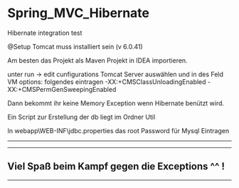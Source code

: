 Spring_MVC_Hibernate
====================

Hibernate integration test 

@Setup
Tomcat muss installiert sein (v 6.0.41)

Am besten das Projekt als Maven Projekt in IDEA importieren.

unter run -> edit cunfigurations Tomcat Server auswählen und in des Feld VM options: folgendes eintragen
-XX:+CMSClassUnloadingEnabled -XX:+CMSPermGenSweepingEnabled

Dann bekommt ihr keine Memory Exception wenn Hibernate benützt wird.

Ein Script zur Erstellung der db liegt im Ordner Util

In webapp\WEB-INF\jdbc.properties das root Password für Mysql Eintragen 


***********************************************************************
-----------------------------------------------------------------------
Viel Spaß beim Kampf gegen die Exceptions ^^ !
-----------------------------------------------------------------------
***********************************************************************


